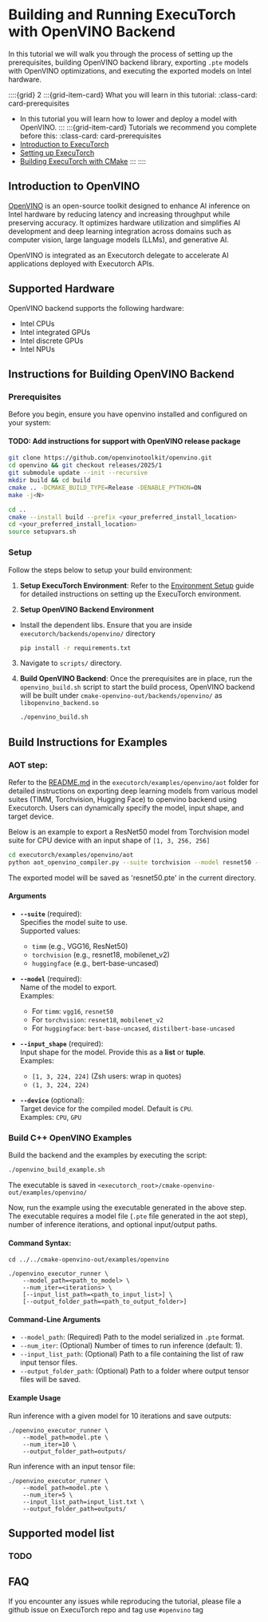# Building and Running ExecuTorch with OpenVINO Backend

In this tutorial we will walk you through the process of setting up the prerequisites, building OpenVINO backend library, exporting `.pte` models with OpenVINO optimizations, and executing the exported models on Intel hardware.

<!----This will show a grid card on the page----->
::::{grid} 2
:::{grid-item-card}  What you will learn in this tutorial:
:class-card: card-prerequisites
* In this tutorial you will learn how to lower and deploy a model with OpenVINO.
:::
:::{grid-item-card}  Tutorials we recommend you complete before this:
:class-card: card-prerequisites
* [Introduction to ExecuTorch](intro-how-it-works.md)
* [Setting up ExecuTorch](getting-started-setup.md)
* [Building ExecuTorch with CMake](runtime-build-and-cross-compilation.md)
:::
::::

## Introduction to OpenVINO

[OpenVINO](https://www.intel.com/content/www/us/en/developer/tools/openvino-toolkit/overview.html) is an open-source toolkit designed to enhance AI inference on Intel hardware by reducing latency and increasing throughput while preserving accuracy. It optimizes hardware utilization and simplifies AI development and deep learning integration across domains such as computer vision, large language models (LLMs), and generative AI.

OpenVINO is integrated as an Executorch delegate to accelerate AI applications deployed with Executorch APIs. 

## Supported Hardware

OpenVINO backend supports the following hardware:

- Intel CPUs
- Intel integrated GPUs
- Intel discrete GPUs
- Intel NPUs

## Instructions for Building OpenVINO Backend

### Prerequisites

Before you begin, ensure you have openvino installed and configured on your system:

#### TODO: Add instructions for support with OpenVINO release package

```bash
git clone https://github.com/openvinotoolkit/openvino.git
cd openvino && git checkout releases/2025/1
git submodule update --init --recursive
mkdir build && cd build
cmake .. -DCMAKE_BUILD_TYPE=Release -DENABLE_PYTHON=ON
make -j<N>

cd ..
cmake --install build --prefix <your_preferred_install_location>
cd <your_preferred_install_location>
source setupvars.sh
```

### Setup

Follow the steps below to setup your build environment:

1. **Setup ExecuTorch Environment**: Refer to the [Environment Setup](https://pytorch.org/executorch/stable/getting-started-setup#environment-setup) guide for detailed instructions on setting up the ExecuTorch environment.

2. **Setup OpenVINO Backend Environment**
- Install the dependent libs. Ensure that you are inside `executorch/backends/openvino/` directory
   ```bash
   pip install -r requirements.txt
   ```

3. Navigate to `scripts/` directory.

4. **Build OpenVINO Backend**: Once the prerequisites are in place, run the `openvino_build.sh` script to start the build process, OpenVINO backend will be built under `cmake-openvino-out/backends/openvino/` as `libopenvino_backend.so`

   ```bash
   ./openvino_build.sh
   ```

## Build Instructions for Examples

### AOT step:
Refer to the [README.md](../../examples/openvino/aot/README.md) in the `executorch/examples/openvino/aot` folder for detailed instructions on exporting deep learning models from various model suites (TIMM, Torchvision, Hugging Face) to openvino backend using Executorch. Users can dynamically specify the model, input shape, and target device. 

Below is an example to export a ResNet50 model from Torchvision model suite for CPU device with an input shape of `[1, 3, 256, 256]`

```bash
cd executorch/examples/openvino/aot
python aot_openvino_compiler.py --suite torchvision --model resnet50 --input_shape "(1, 3, 256, 256)" --device CPU
```
The exported model will be saved as 'resnet50.pte' in the current directory.

#### **Arguments**
- **`--suite`** (required):  
  Specifies the model suite to use.  
  Supported values:
  - `timm` (e.g., VGG16, ResNet50)
  - `torchvision` (e.g., resnet18, mobilenet_v2)
  - `huggingface` (e.g., bert-base-uncased)

- **`--model`** (required):  
  Name of the model to export.  
  Examples:
  - For `timm`: `vgg16`, `resnet50`
  - For `torchvision`: `resnet18`, `mobilenet_v2`
  - For `huggingface`: `bert-base-uncased`, `distilbert-base-uncased`

- **`--input_shape`** (required):  
  Input shape for the model. Provide this as a **list** or **tuple**.  
  Examples:
  - `[1, 3, 224, 224]` (Zsh users: wrap in quotes)
  - `(1, 3, 224, 224)`

- **`--device`** (optional):  
  Target device for the compiled model. Default is `CPU`.  
  Examples: `CPU`, `GPU`

### Build C++ OpenVINO Examples
Build the backend and the examples by executing the script:
```bash
./openvino_build_example.sh
```
The executable is saved in `<executorch_root>/cmake-openvino-out/examples/openvino/`

Now, run the example using the executable generated in the above step. The executable requires a model file (`.pte` file generated in the aot step), number of inference iterations, and optional input/output paths.

#### Command Syntax:

```
cd ../../cmake-openvino-out/examples/openvino

./openvino_executor_runner \
    --model_path=<path_to_model> \
    --num_iter=<iterations> \
    [--input_list_path=<path_to_input_list>] \
    [--output_folder_path=<path_to_output_folder>]
```
#### Command-Line Arguments

- `--model_path`: (Required) Path to the model serialized in `.pte` format.
- `--num_iter`: (Optional) Number of times to run inference (default: 1).
- `--input_list_path`: (Optional) Path to a file containing the list of raw input tensor files.
- `--output_folder_path`: (Optional) Path to a folder where output tensor files will be saved.

#### Example Usage

Run inference with a given model for 10 iterations and save outputs:

```
./openvino_executor_runner \
    --model_path=model.pte \
    --num_iter=10 \
    --output_folder_path=outputs/
```

Run inference with an input tensor file:

```
./openvino_executor_runner \
    --model_path=model.pte \
    --num_iter=5 \
    --input_list_path=input_list.txt \
    --output_folder_path=outputs/
```

## Supported model list

### TODO

## FAQ

If you encounter any issues while reproducing the tutorial, please file a github
issue on ExecuTorch repo and tag use `#openvino` tag
